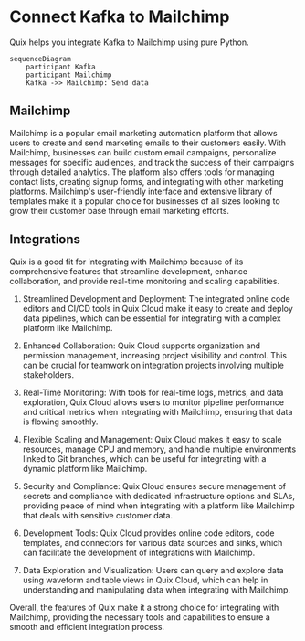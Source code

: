# Connect Kafka to Mailchimp

Quix helps you integrate Kafka to Mailchimp using pure Python.

```mermaid
sequenceDiagram
    participant Kafka
    participant Mailchimp
    Kafka ->> Mailchimp: Send data
```

## Mailchimp

Mailchimp is a popular email marketing automation platform that allows users to create and send marketing emails to their customers easily. With Mailchimp, businesses can build custom email campaigns, personalize messages for specific audiences, and track the success of their campaigns through detailed analytics. The platform also offers tools for managing contact lists, creating signup forms, and integrating with other marketing platforms. Mailchimp's user-friendly interface and extensive library of templates make it a popular choice for businesses of all sizes looking to grow their customer base through email marketing efforts.

## Integrations

Quix is a good fit for integrating with Mailchimp because of its comprehensive features that streamline development, enhance collaboration, and provide real-time monitoring and scaling capabilities. 

1. Streamlined Development and Deployment: The integrated online code editors and CI/CD tools in Quix Cloud make it easy to create and deploy data pipelines, which can be essential for integrating with a complex platform like Mailchimp.

2. Enhanced Collaboration: Quix Cloud supports organization and permission management, increasing project visibility and control. This can be crucial for teamwork on integration projects involving multiple stakeholders.

3. Real-Time Monitoring: With tools for real-time logs, metrics, and data exploration, Quix Cloud allows users to monitor pipeline performance and critical metrics when integrating with Mailchimp, ensuring that data is flowing smoothly.

4. Flexible Scaling and Management: Quix Cloud makes it easy to scale resources, manage CPU and memory, and handle multiple environments linked to Git branches, which can be useful for integrating with a dynamic platform like Mailchimp.

5. Security and Compliance: Quix Cloud ensures secure management of secrets and compliance with dedicated infrastructure options and SLAs, providing peace of mind when integrating with a platform like Mailchimp that deals with sensitive customer data.

6. Development Tools: Quix Cloud provides online code editors, code templates, and connectors for various data sources and sinks, which can facilitate the development of integrations with Mailchimp.

7. Data Exploration and Visualization: Users can query and explore data using waveform and table views in Quix Cloud, which can help in understanding and manipulating data when integrating with Mailchimp.

Overall, the features of Quix make it a strong choice for integrating with Mailchimp, providing the necessary tools and capabilities to ensure a smooth and efficient integration process.

